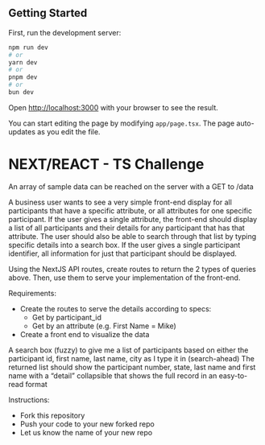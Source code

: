 ## Getting Started

First, run the development server:

```bash
npm run dev
# or
yarn dev
# or
pnpm dev
# or
bun dev
```

Open [http://localhost:3000](http://localhost:3000) with your browser to see the result.

You can start editing the page by modifying `app/page.tsx`. The page auto-updates as you edit the file.
# NEXT/REACT - TS Challenge

An array of sample data can be reached on the server with a GET to /data

A business user wants to see a very simple front-end display for all participants that have a specific attribute, or all attributes for one specific participant. If the user gives a single attribute, the front-end should display a list of all participants and their details for any participant that has that attribute. The user should also be able to search through that list by typing specific details into a search box. If the user gives a single participant identifier, all information for just that participant should be displayed.

Using the NextJS API routes, create routes to return the 2 types of queries above. Then, use them to serve your implementation of the front-end.

Requirements:

- Create the routes to serve the details according to specs:
	- Get by participant_id
	- Get by an attribute (e.g. First Name = Mike)
- Create a front end to visualize the data

A search box (fuzzy) to give me a list of participants based on either the participant id, first name, last name, city as I type it in (search-ahead)
The returned list should show the participant number, state, last name and first name with a “detail” collapsible that shows the full record in an easy-to-read format

Instructions:

- Fork this repository
- Push your code to your new forked repo
- Let us know the name of your new repo
